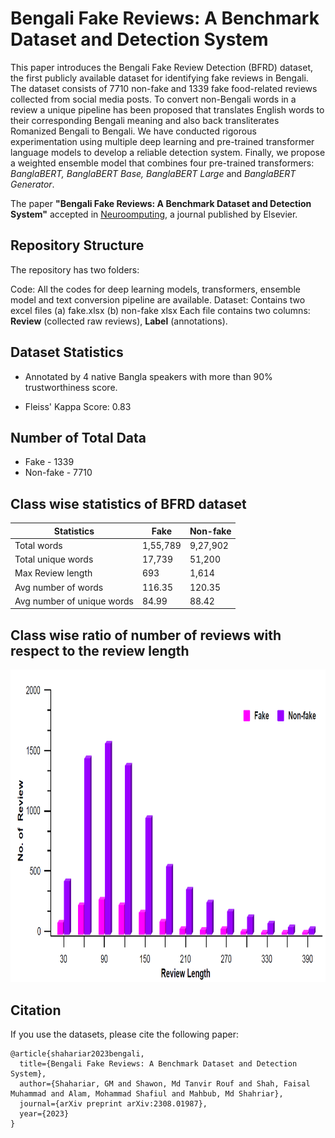 # Bengali Fake Reviews: A Benchmark Dataset and Detection System

This paper introduces the Bengali Fake Review Detection (BFRD) dataset, the first publicly 
available dataset for identifying fake reviews in Bengali. The dataset consists of 7710 non-fake 
and 1339 fake food-related reviews collected from social media posts. To convert non-Bengali 
words in a review a unique pipeline has been proposed that translates English words to their 
corresponding Bengali meaning and also back transliterates Romanized Bengali to Bengali. 
We have conducted rigorous experimentation using multiple deep learning and pre-trained transformer 
language models to develop a reliable detection system. Finally, we propose a weighted ensemble model 
that combines four pre-trained transformers: *BanglaBERT, BanglaBERT Base, BanglaBERT Large* and *BanglaBERT Generator*.

The paper **"Bengali Fake Reviews: A Benchmark Dataset and Detection System"** accepted in [Neuroomputing](https://www.sciencedirect.com/journal/neurocomputing), a journal published by Elsevier.

## Repository Structure
The repository has two folders:

Code: All the codes for deep learning models, transformers, ensemble model and text conversion pipeline are available.
Dataset: Contains two excel files (a) fake.xlsx (b) non-fake xlsx
Each file contains two columns: **Review** (collected raw reviews), **Label** (annotations).


## Dataset Statistics 
- Annotated by 4 native Bangla speakers with more than 90% trustworthiness score.

- Fleiss' Kappa Score: 0.83

## Number of Total Data

- Fake - 1339
- Non-fake - 7710

## Class wise statistics of BFRD dataset
|       **Statistics**       | **Fake** | **Non-fake** |
|--------------------------|---------|-------------|
|         Total words        | 1,55,789 |   9,27,902   |
|     Total unique words     |  17,739  |    51,200    |
|      Max Review length     |    693   |     1,614    |
|    Avg number of  words    |  116.35  |    120.35    |
| Avg number of unique words |   84.99  |     88.42    |

## Class wise ratio of number of reviews with respect to the review length
<img src="lengthChart.png" width="600" height="500">

## Citation
If you use the datasets, please cite the following paper:
```
@article{shahariar2023bengali,
  title={Bengali Fake Reviews: A Benchmark Dataset and Detection System},
  author={Shahariar, GM and Shawon, Md Tanvir Rouf and Shah, Faisal Muhammad and Alam, Mohammad Shafiul and Mahbub, Md Shahriar},
  journal={arXiv preprint arXiv:2308.01987},
  year={2023}
}
```
